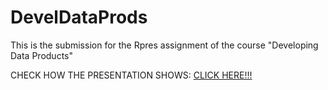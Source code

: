 DevelDataProds
==============

This is the submission for the Rpres assignment of the course "Developing Data Products"

CHECK HOW THE PRESENTATION SHOWS: [CLICK HERE!!!](http://borzam.github.io/kmeans.html)
